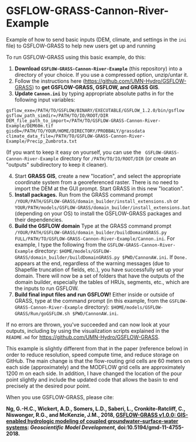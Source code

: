 # GSFLOW-GRASS-Cannon-River-Example

Example of how to send basic inputs (DEM, climate, and settings in the `ini` file) to GSFLOW-GRASS to help new users get up and running

To run GSFLOW-GRASS using this basic example, do this:

1. **Download `GSFLOW-GRASS-Cannon-River-Example`** (this repository) into a directory of your choice. If you use a compressed option, unzip/untar it.
2. Follow the instructions here (https://github.com/UMN-Hydro/GSFLOW-GRASS) to **get GSFLOW-GRASS, GSFLOW, and GRASS GIS**.
3. **Update `Cannon.ini`** by typing appropriate absolute paths in for the following input variables:
```
gsflow_exe=/PATH/TO/GSFLOW/BINARY/EXECUTABLE/GSFLOW_1.2.0/bin/gsflow
gsflow_path_simdir=/PATH/TO/IO/ROOT/DIR
DEM_file_path_to_import=/PATH/TO/GSFLOW-GRASS-Cannon-River-Example/DEM60m.tif
gisdb=/PATH/TO/YOUR/HOME/DIRECTORY/PROBBALY/grassdata
climate_data_file=/PATH/TO/GSFLOW-GRASS-Cannon-River-Example/Precip_Zumbrota.txt
```
(If you want to keep it easy on yourself, you can use the `
GSFLOW-GRASS-Cannon-River-Example` directory for `/PATH/TO/IO/ROOT/DIR` (or create an "outputs" subdirectory to keep it cleaner).

4. Start **GRASS GIS**, create a new "location", and select the appropriate coordinate system from a georeferenced raster. There is no need to import the DEM at the GUI prompt. Start GRASS in this new "location".
5. **Install packages.** Run from the GRASS command prompt `/YOUR/PATH/GSFLOW-GRASS/domain_builder/install_extensions.sh` or `YOUR/PATH/models/GSFLOW-GRASS/domain_builder/install_extensions.bat` (depending on your OS) to install the GSFLOW-GRASS packages and their dependencies.
6. **Build the GSFLOW domain** Type at the GRASS command prompt `/YOUR/PATH/GSFLOW-GRASS/domain_builder/buildDomainGRASS.py FULL/PATH/TO/GSFLOW-GRASS-Cannon-River-Example/Cannon.ini`. For example, I type the following from the `GSFLOW-GRASS-Cannon-River-Example` directory: `$HOME/models/GSFLOW-GRASS/domain_builder/buildDomainGRASS.py $PWD/CannonAW.ini`. If `Done.` appears at the end, regardless of the warning messages (due to Shapefile truncation of fields, etc.), you have successfully set up your domain. There will now be a set of folders that have the outputs of the domain builder, especially the tables of HRUs, segments, etc., which are the inputs to run GSFLOW.
7. **Build final input files and run GSFLOW!** Either inside or outside of GRASS, type at the command prompt (in this example, from the `GSFLOW-GRASS-Cannon-River-Example` directory): `$HOME/models/GSFLOW-GRASS/Run/goGSFLOW.sh $PWD/CannonAW.ini`.

If no errors are thrown, you've succeeded and can now look at your outputs, including by using the visualization scripts explained in the `README.md` for https://github.com/UMN-Hydro/GSFLOW-GRASS.

This example is slightly different from that in the paper (reference below) in order to reduce resolution, speed compute time, and reduce storage on GitHub. The main change is that the flow-routing grid cells are 60 meters on each side (approximately) and the MODFLOW grid cells are approximately 1200 m on each side. In addition, I have changed the location of the pour point slightly and include the updated code that allows the basin to end precisely at the desired pour point.

When you use GSFLOW-GRASS, please cite:

**Ng, G.-H.C., Wickert, A.D., Somers, L.D., Saberi, L., Cronkite-Ratcliff, C., Niswonger, R.G., and McKenzie, J.M., 2018, [GSFLOW-GRASS v1.0.0: GIS-enabled hydrologic modeling of coupled groundwater–surface-water systems](https://www.geosci-model-dev-discuss.net/gmd-2017-321/): *Geoscientific Model Development*, doi:10.5194/gmd-11-4755-2018.**
